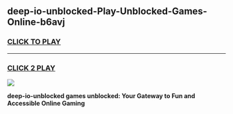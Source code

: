 
## deep-io-unblocked-Play-Unblocked-Games-Online-b6avj
<h3>
<a href="https://premium76.site?title=deep-io-unblocked&ref=25A">CLICK TO PLAY</a></h3>
<hr>

<h3>
<a href="https://premium76.site?title=deep-io-unblocked&ref=25A">CLICK 2 PLAY</a>
  
</h3>

<a href="https://premium76.site?title=deep-io-unblocked&ref=25A"><img src="https://clearcache.store/games.png"></a>


**deep-io-unblocked games unblocked: Your Gateway to Fun and Accessible Online Gaming**
